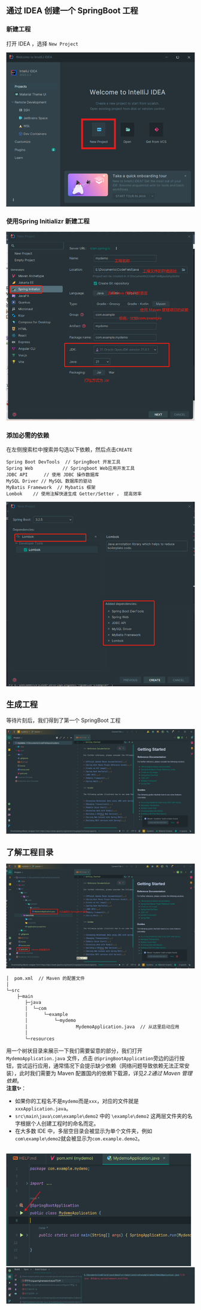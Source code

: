 ## 通过 IDEA 创建一个 SpringBoot 工程

### 新建工程
打开 IDEA ，选择 `New Project`

<img src="./images/new_project.png"></img>

### 使用Spring Initializr 新建工程

<img src="./images/project_setting.png"></img>

### 添加必需的依赖
在左侧搜索栏中搜索并勾选以下依赖，然后点击`CREATE`

```
Spring Boot DevTools  // SpringBoot 开发工具
Spring Web           // Springboot Web应用开发工具
JDBC API      // 使用 JDBC 操作数据库
MySQL Driver // MySQL 数据库的驱动
MyBatis Framework  // Mybatis 框架
Lombok    // 使用注解快速生成 Getter/Setter ， 提高效率
```
<img src="./images/select_dependency.png"></img>

## 生成工程
等待片刻后，我们得到了第一个 SpringBoot 工程

<img src="./images/a_project.png"></img>

## 了解工程目录
<img src="./images/project_struct.png"></img>
```
│  pom.xml  // Maven 的配置文件
│
└─src
    ├─main
       ├─java
       │  └─com
       │      └─example
       │          └─mydemo
       │                  MydemoApplication.java  // 从这里启动应用
       │
       └─resources
```
用一个树状目录来展示一下我们需要留意的部分，我们打开 `MydemoApplication.java` 文件，点击 `@SpringBootApplication`旁边的运行按钮，尝试运行应用，通常情况下会提示缺少依赖（网络问题导致依赖无法正常安装），此时我们需要为 Maven 配置国内的依赖下载源，详见*2.2通过 Maven 管理依赖*。
</br>**注意✨**：
- 如果你的工程名不是`mydemo`而是`xxx`，对应的文件就是`xxxApplication.java`。
- `src\main\java\com\example\demo2` 中的 `\example\demo2` 这两层文件夹的名字根据个人创建工程时的命名而定。
- 在大多数 IDE 中，多层空目录会被显示为单个文件夹，例如`com\example\demo2`就会被显示为`com.example.demo2`。
</br>
<img src="./images/run.png" height=300></img>
<img src="./images/error_fail_dependency.png"></img>

